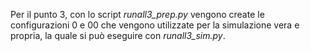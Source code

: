 Per il punto 3, con lo script _runall3_prep.py_ vengono create le configurazioni 0 e 00 che vengono utilizzate per la simulazione vera e propria, la quale si può eseguire con _runall3_sim.py_.

